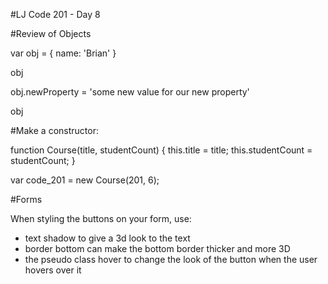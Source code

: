 #LJ Code 201 - Day 8

#Review of Objects

var obj = {
  name: 'Brian'
}

obj

obj.newProperty = 'some new value for our new property'

obj

#Make a constructor:

function Course(title, studentCount) {
  this.title = title;
  this.studentCount = studentCount;
}

var code_201 = new Course(201, 6);

#Forms

When styling the buttons on your form, use:
- text shadow to give a 3d look to the text
- border bottom can make the bottom border thicker and more 3D
- the pseudo class hover to change the look of the button when the user hovers over it
